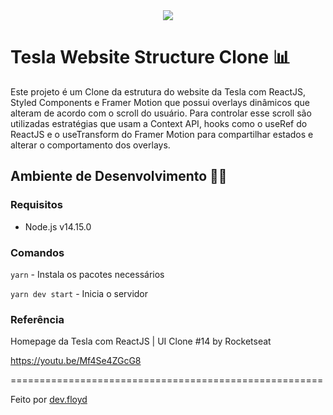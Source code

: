 <div  align="center">

<img  src="https://storage.googleapis.com/devfloyd/logo.devfloyd.light.png">

</div>


# Tesla Website Structure Clone 📊

Este projeto é um Clone da estrutura do website da Tesla com ReactJS, Styled Components e Framer Motion que possui overlays dinâmicos que alteram de acordo com o scroll do usuário. Para controlar esse scroll são utilizadas estratégias que usam a Context API, hooks como o useRef do ReactJS e o useTransform do Framer Motion para compartilhar estados e alterar o comportamento dos overlays.


## Ambiente de Desenvolvimento 🧑‍💻

### Requisitos

- Node.js v14.15.0



### Comandos

`yarn` - Instala os pacotes necessários

`yarn dev start` - Inicia o servidor



### Referência

Homepage da Tesla com ReactJS | UI Clone #14 by Rocketseat

https://youtu.be/Mf4Se4ZGcG8

======================================================

Feito por <a  href="http://floyd.dev.br">dev.floyd</a>
